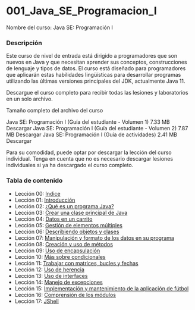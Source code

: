 # 001_Java_SE_Programacion_I

 
Nombre del curso: Java SE: Programación I
### Descripción

Este curso de nivel de entrada está dirigido a programadores que son nuevos en Java y que necesitan aprender sus conceptos, construcciones de lenguaje y tipos de datos. El curso está diseñado para programadores que aplicarán estas habilidades lingüísticas para desarrollar programas utilizando las últimas versiones principales del JDK, actualmente Java 11.


Descargue el curso completo para recibir todas las lesiones y laboratorios en un solo archivo.

Tamaño completo del archivo del curso

Java SE: Programación I (Guía del estudiante - Volumen 1) 7.33 MB Descargar
Java SE: Programación I (Guía del estudiante - Volumen 2) 7.87 MB Descargar
Java SE: Programación I (Guía de actividades) 2.41 MB Descargar

Para su comodidad, puede optar por descargar la lección del curso individual. Tenga en cuenta que no es necesario descargar lesiones individuales si ya ha descargado el curso completo.

### Tabla de contenido

* Lección 00: [Indice]()
* Lección 01: [Introducción]()
* Lección 02: [¿Qué es un programa Java?]()
* Lección 03: [Crear una clase principal de Java]()
* Lección 04: [Datos en un carrito]()
* Lección 05: [Gestión de elementos múltiples]()
* Lección 06: [Describiendo objetos y clases]()
* Lección 07: [Manipulación y formato de los datos en su programa]()
* Lección 08: [Creación y uso de métodos]()
* Lección 09: [Uso de encapsulación]()
* Lección 10: [Más sobre condicionales]()
* Lección 11: [Trabajar con matrices, bucles y fechas]()
* Lección 12: [Uso de herencia]()
* Lección 13: [Uso de interfaces]()
* Lección 14: [Manejo de excepciones]()
* Lección 15: [Implementación y mantenimiento de la aplicación de fútbol]()
* Lección 16: [Comprensión de los módulos]()
* Lección 17: [JShell]()
 


